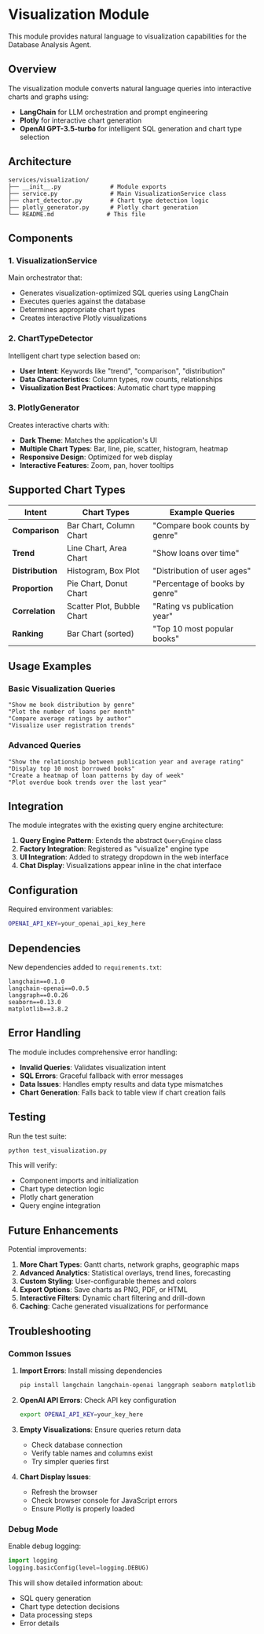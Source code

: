 # Visualization Module

This module provides natural language to visualization capabilities for the Database Analysis Agent.

## Overview

The visualization module converts natural language queries into interactive charts and graphs using:
- **LangChain** for LLM orchestration and prompt engineering
- **Plotly** for interactive chart generation
- **OpenAI GPT-3.5-turbo** for intelligent SQL generation and chart type selection

## Architecture

```
services/visualization/
├── __init__.py              # Module exports
├── service.py               # Main VisualizationService class
├── chart_detector.py        # Chart type detection logic
├── plotly_generator.py      # Plotly chart generation
└── README.md               # This file
```

## Components

### 1. VisualizationService
Main orchestrator that:
- Generates visualization-optimized SQL queries using LangChain
- Executes queries against the database
- Determines appropriate chart types
- Creates interactive Plotly visualizations

### 2. ChartTypeDetector
Intelligent chart type selection based on:
- **User Intent**: Keywords like "trend", "comparison", "distribution"
- **Data Characteristics**: Column types, row counts, relationships
- **Visualization Best Practices**: Automatic chart type mapping

### 3. PlotlyGenerator
Creates interactive charts with:
- **Dark Theme**: Matches the application's UI
- **Multiple Chart Types**: Bar, line, pie, scatter, histogram, heatmap
- **Responsive Design**: Optimized for web display
- **Interactive Features**: Zoom, pan, hover tooltips

## Supported Chart Types

| Intent | Chart Types | Example Queries |
|--------|-------------|-----------------|
| **Comparison** | Bar Chart, Column Chart | "Compare book counts by genre" |
| **Trend** | Line Chart, Area Chart | "Show loans over time" |
| **Distribution** | Histogram, Box Plot | "Distribution of user ages" |
| **Proportion** | Pie Chart, Donut Chart | "Percentage of books by genre" |
| **Correlation** | Scatter Plot, Bubble Chart | "Rating vs publication year" |
| **Ranking** | Bar Chart (sorted) | "Top 10 most popular books" |

## Usage Examples

### Basic Visualization Queries
```
"Show me book distribution by genre"
"Plot the number of loans per month"
"Compare average ratings by author"
"Visualize user registration trends"
```

### Advanced Queries
```
"Show the relationship between publication year and average rating"
"Display top 10 most borrowed books"
"Create a heatmap of loan patterns by day of week"
"Plot overdue book trends over the last year"
```

## Integration

The module integrates with the existing query engine architecture:

1. **Query Engine Pattern**: Extends the abstract `QueryEngine` class
2. **Factory Integration**: Registered as "visualize" engine type
3. **UI Integration**: Added to strategy dropdown in the web interface
4. **Chat Display**: Visualizations appear inline in the chat interface

## Configuration

Required environment variables:
```bash
OPENAI_API_KEY=your_openai_api_key_here
```

## Dependencies

New dependencies added to `requirements.txt`:
```
langchain==0.1.0
langchain-openai==0.0.5
langgraph==0.0.26
seaborn==0.13.0
matplotlib==3.8.2
```

## Error Handling

The module includes comprehensive error handling:
- **Invalid Queries**: Validates visualization intent
- **SQL Errors**: Graceful fallback with error messages
- **Data Issues**: Handles empty results and data type mismatches
- **Chart Generation**: Falls back to table view if chart creation fails

## Testing

Run the test suite:
```bash
python test_visualization.py
```

This will verify:
- Component imports and initialization
- Chart type detection logic
- Plotly chart generation
- Query engine integration

## Future Enhancements

Potential improvements:
1. **More Chart Types**: Gantt charts, network graphs, geographic maps
2. **Advanced Analytics**: Statistical overlays, trend lines, forecasting
3. **Custom Styling**: User-configurable themes and colors
4. **Export Options**: Save charts as PNG, PDF, or HTML
5. **Interactive Filters**: Dynamic chart filtering and drill-down
6. **Caching**: Cache generated visualizations for performance

## Troubleshooting

### Common Issues

1. **Import Errors**: Install missing dependencies
   ```bash
   pip install langchain langchain-openai langgraph seaborn matplotlib
   ```

2. **OpenAI API Errors**: Check API key configuration
   ```bash
   export OPENAI_API_KEY=your_key_here
   ```

3. **Empty Visualizations**: Ensure queries return data
   - Check database connection
   - Verify table names and columns exist
   - Try simpler queries first

4. **Chart Display Issues**: 
   - Refresh the browser
   - Check browser console for JavaScript errors
   - Ensure Plotly is properly loaded

### Debug Mode

Enable debug logging:
```python
import logging
logging.basicConfig(level=logging.DEBUG)
```

This will show detailed information about:
- SQL query generation
- Chart type detection decisions
- Data processing steps
- Error details
